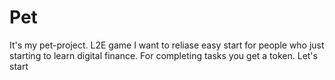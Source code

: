 # Pet
It's my pet-project.
L2E game
I want to reliase easy start for people who just starting to learn digital finance.
For completing tasks you get a token.
Let's start
